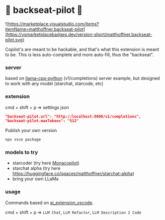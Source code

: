 # 💺 backseat-pilot 💺

![https://marketplace.visualstudio.com/items?itemName=matthoffner.backseat-pilot](https://vsmarketplacebadges.dev/version-short/matthoffner.backseat-pilot.svg)

Copilot's are meant to be hackable, and that's what this extension is meant to be. This is less auto-complete and more auto-fill, thus the "backseat".

### server

based on [llama-cpp-python](https://github.com/abetlen/llama-cpp-python/blob/main/llama_cpp/server/app.py) (v1/completions) server example, but designed to work with any model (starchat, starcode, etc)

### extension

cmd + shift + p => settings json

```json
"backseat-pilot.url": "http://localhost:8000/v1/completions",
"backseat-pilot.maxTokens": "512"
```

Publish your own version

```sh
npx vsce package
```

### models to try

* starcoder (try here [Monacopilot](https://matthoffner-monacopilot.hf.space/))
* starchat alpha (try here https://huggingface.co/spaces/matthoffner/starchat-alpha)
* bring your own LLaMa

### usage

Commands based on [ai_extension_vscode](https://github.com/garland3/ai_extension_vscode).

cmd + shift + p => `LLM Chat`, `LLM Refactor`, `LLM Description 2 Code`
